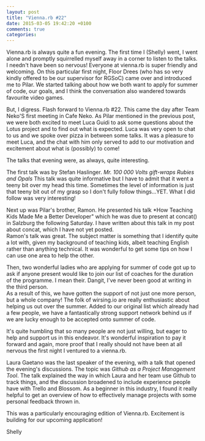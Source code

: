 ```yaml
---
layout: post
title: "Vienna.rb #22"
date: 2015-03-05 19:42:20 +0100
comments: true
categories:
---
```



Vienna.rb is always quite a fun evening. The first time I (Shelly) went, I went
alone and promptly squirrelled myself away in a corner to listen to the talks.  
I needn't have been so nervous! Everyone at vienna.rb is super friendly and welcoming.
On this particular first night, Floor Drees (who has so very kindly offered to be
our supervisor for RGSoC) came over and introduced me to Pilar. We started talking
about how we both want to apply for summer of code, our goals, and I think the
conversation also wandered towards favourite video games.  

But, I digress. Flash forward to Vienna.rb #22. This came the day after Team Neko'S
first meeting in Cafe Neko. As Pilar mentioned in the previous post, we were both
excited to meet Luca Guidi to ask some questions about the Lotus project and to
find out what is expected. Luca was very open to chat to us and we spoke over pizza
in between some talks. It was a pleasure to meet Luca, and the chat with him only
served to add to our motivation and excitement about what is (possibly) to come!  

The talks that evening were, as always, quite interesting.  

The first talk was by Stefan Haslinger. *Mr. 100 000 Volts gift-wraps Rubies and Opals*
This talk was quite informative but I have to admit that it went a teeny bit over
my head this time. Sometimes the level of information is just that teeny bit out
of my grasp so I don't fully follow things...YET. What I did follow was very
interesting!  

Next up was Pilar's brother, Ramon. He presented his talk *How Teaching Kids Made
Me a Better Developer" which he was due to present at concat() in Salzburg the
following Saturday. I have written about this talk in my post about concat, which
I have not yet posted.  
Ramon's talk was great. The subject matter is something that I identify quite a lot
with, given my background of teaching kids, albeit teaching English rather than
anything technical. It was wonderful to get some tips on how I can use one area
to help the other.  

Then, two wonderful ladies who are applying for summer of code got up to ask if
anyone present would like to join our list of coaches for the duration of the
programme. I mean their. Dangit, I've never been good at writing in the third
person.  
As a result of this, we have gotten the support of not just one more
person, but a whole company! The folk of wirsing.io are really enthusiastic about
helping us out over the summer. Added to our original list which already had a
few people, we have a fantastically strong support network behind us if we are
lucky enough to be accepted onto summer of code.  

It's quite humbling that so many people are not just willing, but eager to
help and support us in this endeavor. It's wonderful inspiration to pay it forward
and again, more proof that I really should not have been at all nervous the first
night I ventured to a vienna.rb.  

Laura Gaetano was the last speaker of the evening, with a talk that opened the
evening's discussions. The topic was *Github as a Project Management Tool*. The
talk explained the way in which Laura and her team use Github to track things, and
the discussion broadened to include experience people have with Trello and
Blossom. As a beginner in this industry, I found it really helpful to get an overview
of how to effectively manage projects with some personal feedback thrown in.

This was a particularly encouraging edition of Vienna.rb. Excitement is building
for our upcoming application!  

Shelly
